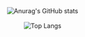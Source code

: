 <div align="center">
  <img src="https://github-readme-stats-alpha-jet-72.vercel.app/api?username=xPretti&show_icons=true&theme=radial&border_color=FFFFFF00&locale=en" alt="Anurag's GitHub stats" />
  <br><br>
  <img src="https://github-readme-stats-alpha-jet-72.vercel.app/api/top-langs/?username=xPretti&layout=compact&show_icons=true&theme=radial&border_color=FFFFFF00&locale=en" alt="Top Langs" />
</div>

